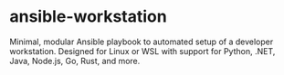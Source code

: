 # ansible-workstation
Minimal, modular Ansible playbook to automated setup of a developer workstation. Designed for Linux or WSL  with support for Python, .NET, Java, Node.js, Go, Rust, and more. 
